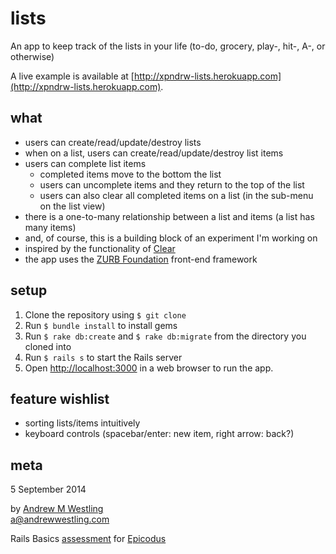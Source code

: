 # lists

An app to keep track of the lists in your life (to-do, grocery, play-, hit-, A-, or otherwise)

A live example is available at [http://xpndrw-lists.herokuapp.com](http://xpndrw-lists.herokuapp.com).

## what

* users can create/read/update/destroy lists
* when on a list, users can create/read/update/destroy list items
* users can complete list items
  * completed items move to the bottom the list
  * users can uncomplete items and they return to the top of the list
  * users can also clear all completed items on a list (in the sub-menu on the list view)
* there is a one-to-many relationship between a list and items (a list has many items)
* and, of course, this is a building block of an experiment I'm working on
* inspired by the functionality of [Clear](http://realmacsoftware.com/clear)
* the app uses the [ZURB Foundation](http://foundation.zurb.com) front-end framework

## setup

1. Clone the repository using `$ git clone`
1. Run `$ bundle install` to install gems
1. Run `$ rake db:create` and `$ rake db:migrate` from the directory you cloned into
1. Run `$ rails s` to start the Rails server
1. Open [http://localhost:3000](http://localhost:3000/) in a web browser to run the app.

## feature wishlist

* sorting lists/items intuitively
* keyboard controls (spacebar/enter: new item, right arrow: back?)

## meta

5 September 2014

by [Andrew M Westling](http://andrewwestling.com)  
a@andrewwestling.com

Rails Basics [assessment](http://www.learnhowtoprogram.com/lessons/rails-basics-assessment) for [Epicodus](http://epicodus.com)
